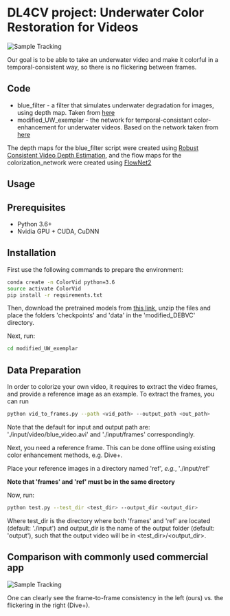 


# DL4CV project: Underwater Color Restoration for Videos

![Sample Tracking](assets/gif_our_vs_original.gif)


Our goal is to be able to take an underwater video and make it colorful in a temporal-consistent way, so there is no flickering between frames. 

## Code
- blue_filter - a filter that simulates underwater degradation for images, using depth map. Taken from [here](https://li-chongyi.github.io/proj_underwater_image_synthesis.html)
- modified_UW_exemplar - the network for temporal-consistant color-enhancement for underwater videos. Based on the network taken from [here](https://github.com/zhangmozhe/Deep-Exemplar-based-Video-Colorization)

The depth maps for the blue_filter script were created using [Robust Consistent Video Depth Estimation](https://robust-cvd.github.io/), and the flow maps for the colorization_network were created using [FlowNet2](https://github.com/NVIDIA/flownet2-pytorch)

## Usage

## Prerequisites

- Python 3.6+
- Nvidia GPU + CUDA, CuDNN

## Installation

First use the following commands to prepare the environment:

```bash
conda create -n ColorVid python=3.6
source activate ColorVid
pip install -r requirements.txt
```

Then, download the pretrained models from [this link](https://drive.google.com/drive/folders/1OxB0G1blnjIDcFQ2Cnt4RfJbP-Iw-QH-?usp=sharing),
unzip the files and place the folders 'checkpoints' and 'data' in the 'modified_DEBVC' directory.

Next, run:

```bash
cd modified_UW_exemplar
```

## Data Preparation

In order to colorize your own video, it requires to extract the video frames, and provide a reference image as an example.
To extract the frames, you can run
```bash
python vid_to_frames.py --path <vid_path> --output_path <out_path>
```
Note that the default for input and output path are: './input/video/blue_video.avi' and './input/frames' correspondingly.

Next, you need a reference frame.  This can be done offline using existing color enhancement methods, e.g. Dive+.

Place your reference images in a directory named 'ref', _e.g._, './input/ref'

**Note that 'frames' and 'ref' must be in the same directory**

Now, run:

```bash
python test.py --test_dir <test_dir> --output_dir <output_dir>
```
Where test_dir is the directory where both 'frames' and 'ref' are located (default: './input') and output_dir is the name of the output folder (default: 'output'), such that the output video will be in <test_dir>/<output_dir>.

## Comparison with commonly used commercial app

![Sample Tracking](assets/ours_vs_divep.gif)


One can clearly see the frame-to-frame consistency in the left (ours) vs. the flickering in the right (Dive+).
